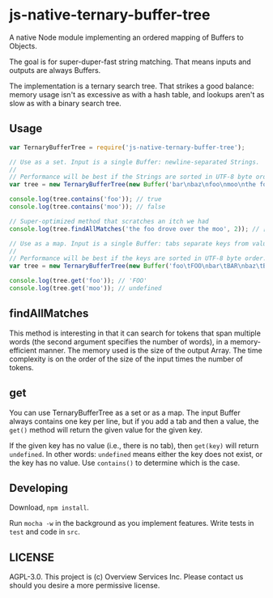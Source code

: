 js-native-ternary-buffer-tree
=============================

A native Node module implementing an ordered mapping of Buffers to Objects.

The goal is for super-duper-fast string matching. That means inputs and outputs
are always Buffers.

The implementation is a ternary search tree. That strikes a good balance:
memory usage isn't as excessive as with a hash table, and lookups aren't as
slow as with a binary search tree.

Usage
-----

```javascript
var TernaryBufferTree = require('js-native-ternary-buffer-tree');

// Use as a set. Input is a single Buffer: newline-separated Strings.
//
// Performance will be best if the Strings are sorted in UTF-8 byte order.
var tree = new TernaryBufferTree(new Buffer('bar\nbaz\nfoo\nmoo\nthe foo', 'utf-8'));

console.log(tree.contains('foo')); // true
console.log(tree.contains('moo')); // false

// Super-optimized method that scratches an itch we had
console.log(tree.findAllMatches('the foo drove over the moo', 2)); // [ 'the foo', 'foo', 'moo' ]

// Use as a map. Input is a single Buffer: tabs separate keys from values.
//
// Performance will be best if the keys are sorted in UTF-8 byte order.
var tree = new TernaryBufferTree(new Buffer('foo\tFOO\nbar\tBAR\nbaz\tBAZ', 'utf-8'));

console.log(tree.get('foo')); // 'FOO'
console.log(tree.get('moo')); // undefined
```

findAllMatches
--------------

This method is interesting in that it can search for tokens that span multiple
words (the second argument specifies the number of words), in a memory-efficient
manner. The memory used is the size of the output Array. The time complexity is
on the order of the size of the input times the number of tokens.

get
---

You can use TernaryBufferTree as a set or as a map. The input Buffer always
contains one key per line, but if you add a tab and then a value, the `get()`
method will return the given value for the given key.

If the given key has no value (i.e., there is no tab), then `get(key)` will
return `undefined`. In other words: `undefined` means either the key does not
exist, or the key has no value. Use `contains()` to determine which is the
case.

Developing
----------

Download, `npm install`.

Run `mocha -w` in the background as you implement features. Write tests in
`test` and code in `src`.

LICENSE
-------

AGPL-3.0. This project is (c) Overview Services Inc. Please contact us should
you desire a more permissive license.

